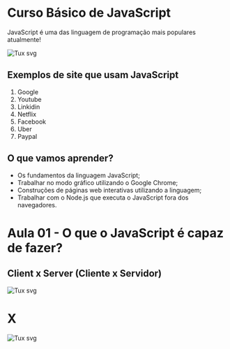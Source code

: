 # Curso Básico de JavaScript

JavaScript é uma das linguagem de programação mais populares atualmente!

![Tux svg](https://icons.iconarchive.com/icons/cornmanthe3rd/plex/72/Other-html-5-icon.png)

## Exemplos de site que usam JavaScript
1. Google
2. Youtube
3. Linkidin
4. Netflix
5. Facebook
6. Uber
7. Paypal

## O que vamos aprender?
* Os fundamentos da linguagem JavaScript;
* Trabalhar no modo gráfico utilizando o Google Chrome;
* Construções de páginas web interativas utilizando a linguagem;
* Trabalhar com o Node.js que executa o JavaScript fora dos navegadores.

# Aula 01 - O que o JavaScript é capaz de fazer?

## Client x Server (Cliente x Servidor)

![Tux svg](https://icons.iconarchive.com/icons/oxygen-icons.org/oxygen/96/Devices-computer-icon.png)
# X
![Tux svg](https://icons.iconarchive.com/icons/designcontest/ecommerce-business/96/smartphone-android-icon.png)


